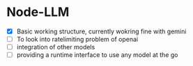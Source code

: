 # Node-LLM

- [x] Basic working structure, currently wokring fine with gemini
- [ ] To look into ratelimiting problem of openai
- [ ] integration of other models
- [ ] providing a runtime interface to use any model at the go
